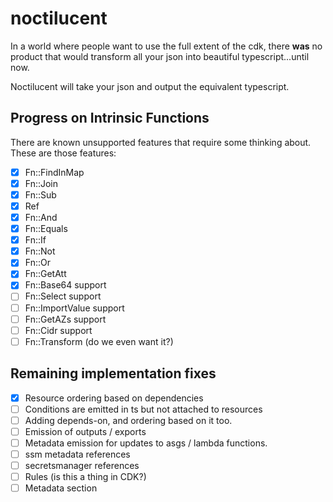 # noctilucent
In a world where people want to use the full extent of the cdk, there **was** no product that would transform all your 
json into beautiful typescript...until now. 

Noctilucent will take your json and output the equivalent typescript.

## Progress on Intrinsic Functions

There are known unsupported features that require some thinking
about. These are those features:
- [x] Fn::FindInMap
- [x] Fn::Join
- [x] Fn::Sub
- [x] Ref
- [x] Fn::And
- [x] Fn::Equals
- [x] Fn::If
- [x] Fn::Not
- [x] Fn::Or
- [x] Fn::GetAtt
- [x] Fn::Base64 support
- [ ] Fn::Select support
- [ ] Fn::ImportValue support
- [ ] Fn::GetAZs support
- [ ] Fn::Cidr support
- [ ] Fn::Transform (do we even want it?)

## Remaining implementation fixes

- [x] Resource ordering based on dependencies
- [ ] Conditions are emitted in ts but not attached to resources
- [ ] Adding depends-on, and ordering based on it too.
- [ ] Emission of outputs / exports
- [ ] Metadata emission for updates to asgs / lambda functions.
- [ ] ssm metadata references
- [ ] secretsmanager references
- [ ] Rules (is this a thing in CDK?)
- [ ] Metadata section
